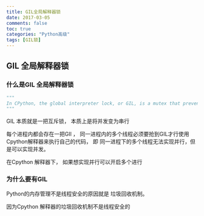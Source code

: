 ```yaml
---
title: GIL全局解释器锁
date: 2017-03-05
comments: false
toc: true
categories: "Python高级"
tags: [GIL锁]
---
```


## GIL 全局解释器锁

### 什么是GIL 全局解释器锁

```python
"""
In CPython, the global interpreter lock, or GIL, is a mutex that prevents multiple native threads from executing Python bytecodes at once. This lock is necessary mainly because CPython’s memory management is not thread-safe. (However, since the GIL exists, other features have grown to depend on the guarantees that it enforces.)
"""
```

GIL 本质就是一把互斥锁， 本质上是将并发变为串行

每个进程内都会存在一把GIl ， 同一进程内的多个线程必须要抢到GIL才行使用Cpython解释器来执行自己的代码， 即 同一进程下的多个线程无法实现并行，但是可以实现并发。



在Cpython 解释器下， 如果想实现并行可以开启多个进行

### 为什么要有GIL

Python的内存管理不是线程安全的原因就是  垃圾回收机制。

因为Cpython 解释器的垃圾回收机制不是线程安全的

 

